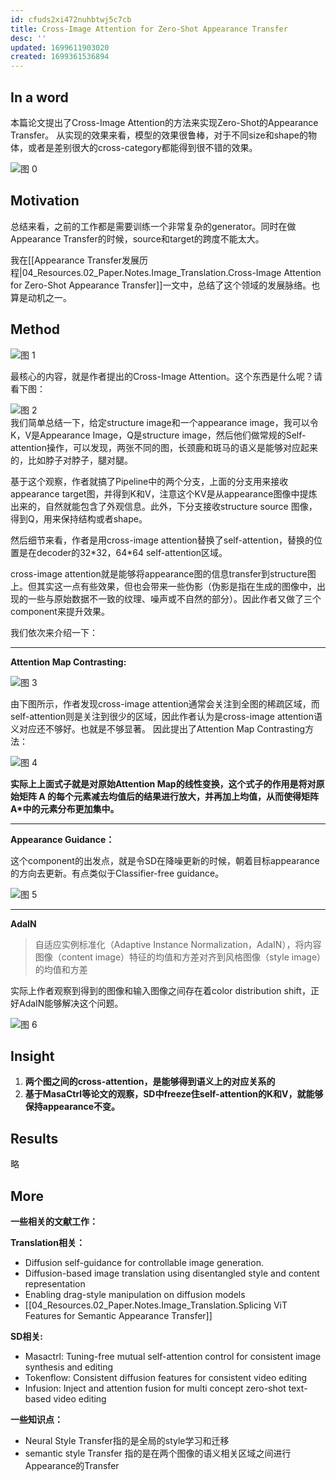 ```yaml
---
id: cfuds2xi472nuhbtwj5c7cb
title: Cross-Image Attention for Zero-Shot Appearance Transfer
desc: ''
updated: 1699611903020
created: 1699361536894
---
```


## In a word

本篇论文提出了Cross-Image Attention的方法来实现Zero-Shot的Appearance Transfer。
从实现的效果来看，模型的效果很鲁棒，对于不同size和shape的物体，或者是差别很大的cross-category都能得到很不错的效果。

![图 0](assets/images/42d3b36d5ed3e29ec140d24d1d69989098973163bd10fe3cdd09f9aa9f30c021.png)  


## Motivation
总结来看，之前的工作都是需要训练一个非常复杂的generator。同时在做Appearance Transfer的时候，source和target的跨度不能太大。

我在[[Appearance Transfer发展历程|04_Resources.02_Paper.Notes.Image_Translation.Cross-Image Attention for Zero-Shot Appearance Transfer]]一文中，总结了这个领域的发展脉络。也算是动机之一。



## Method

![图 1](assets/images/4a75a5fcdbb426188c66c580de1eb339377f6649bdf643152eba7d6023ba7b24.png)  

最核心的内容，就是作者提出的Cross-Image Attention。这个东西是什么呢？请看下图：


![图 2](assets/images/9769f8265ae01807b37ff92cb925e91eb3b5705bdc396332e47d75cb918a0fb6.png)  
我们简单总结一下，给定structure image和一个appearance image，我可以令K，V是Appearance Image，Q是structure image，然后他们做常规的Self-attention操作，可以发现，两张不同的图，长颈鹿和斑马的语义是能够对应起来的，比如脖子对脖子，腿对腿。


基于这个观察，作者就搞了Pipeline中的两个分支，上面的分支用来接收appearance target图，并得到K和V，注意这个KV是从appearance图像中提炼出来的，自然就能包含了外观信息。此外，下分支接收structure source 图像，得到Q，用来保持结构或者shape。

然后细节来看，作者是用cross-image attention替换了self-attention，替换的位置是在decoder的32\*32，64\*64 self-attention区域。

cross-image attention就是能够将appearance图的信息transfer到structure图上。但其实这一点有些效果，但也会带来一些伪影（伪影是指在生成的图像中，出现的一些与原始数据不一致的纹理、噪声或不自然的部分）。因此作者又做了三个component来提升效果。

我们依次来介绍一下：

---

**Attention Map Contrasting:**

![图 3](assets/images/d3b1f8d37ded5c21e4b8aa04edd39b50babc8f05479a0acf7d6bd9c153786c9e.png)  

由下图所示，作者发现cross-image attention通常会关注到全图的稀疏区域，而self-attention则是关注到很少的区域，因此作者认为是cross-image attention语义对应还不够好。也就是不够显著。
因此提出了Attention Map Contrasting方法：

![图 4](assets/images/fb63ef1d169d572198807ad2236ff59a142dcb9d8a5b1b63d163d26ec48d4f17.png)  

**实际上上面式子就是对原始Attention Map的线性变换，这个式子的作用是将对原始矩阵 A 的每个元素减去均值后的结果进行放大，并再加上均值，从而使得矩阵 A*中的元素分布更加集中。**

---
**Appearance Guidance：**

这个component的出发点，就是令SD在降噪更新的时候，朝着目标appearance的方向去更新。有点类似于Classifier-free guidance。

![图 5](assets/images/d595e4d9b8c361fa75057cbb920f39de215bf76651fd0076cea78ad853be4b1f.png)  


---

**AdaIN**

> 自适应实例标准化（Adaptive Instance Normalization，AdaIN），将内容图像（content image）特征的均值和方差对齐到风格图像（style image）的均值和方差

实际上作者观察到得到的图像和输入图像之间存在着color distribution shift，正好AdaIN能够解决这个问题。

![图 6](assets/images/6f99785ffec2689b81ec9c7ef4b8701e183f354a29e4ced6904daf19d7703b2b.png)  






## Insight

1. **两个图之间的cross-attention，是能够得到语义上的对应关系的**
2. **基于MasaCtrl等论文的观察，SD中freeze住self-attention的K和V，就能够保持appearance不变。**




## Results
略




## More

**一些相关的文献工作：**

**Translation相关：**

* Diffusion self-guidance for controllable image generation.
* Diffusion-based image translation using disentangled style and content representation
* Enabling drag-style manipulation on diffusion models
* [[04_Resources.02_Paper.Notes.Image_Translation.Splicing ViT Features for Semantic Appearance Transfer]]

**SD相关:**

* Masactrl: Tuning-free mutual self-attention control for consistent image synthesis and editing
* Tokenflow: Consistent diffusion features for consistent video editing
* Infusion: Inject and attention fusion for multi concept zero-shot text-based video editing

**一些知识点：**
* Neural Style Transfer指的是全局的style学习和迁移
* semantic style Transfer 指的是在两个图像的语义相关区域之间进行Appearance的Transfer